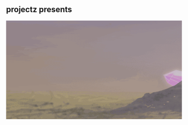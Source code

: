 ## projectz presents


![Crystal World](https://github.com/RodneyBaker/projectz/blob/main/raece/images/crystalworld.gif)


